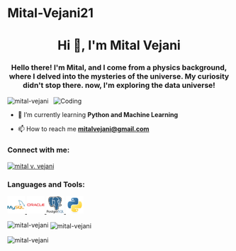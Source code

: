 # Mital-Vejani21
<h1 align="center">Hi 👋, I'm Mital Vejani</h1>
<h3 align="center">Hello there! I'm Mital, and I come from a physics background, where I delved into the mysteries of the universe. My curiosity didn't stop there. now, I'm exploring the data universe!</h3>

<img align="right" alt="Coding" width="400" src="https://user-images.githubusercontent.com/55389276/140866485-9a8f-4d6a-98dc-08c4981eaf70.gif">


<p align="left"> <img src="https://komarev.com/ghpvc/?username=mital-vejani&label=Profile%20views&color=0e75b6&style=flat" alt="mital-vejani" /> </p>

- 🌱 I’m currently learning **Python and Machine Learning**

- 📫 How to reach me **mitalvejani@gmail.com**

<h3 align="left">Connect with me:</h3>
<p align="left">
<a href="https://linkedin.com/in/mital v. vejani" target="blank"><img align="center" src="https://raw.githubusercontent.com/rahuldkjain/github-profile-readme-generator/master/src/images/icons/Social/linked-in-alt.svg" alt="mital v. vejani" height="30" width="40" /></a>
</p>

<h3 align="left">Languages and Tools:</h3>
<p align="left"> <a href="https://www.mysql.com/" target="_blank" rel="noreferrer"> <img src="https://raw.githubusercontent.com/devicons/devicon/master/icons/mysql/mysql-original-wordmark.svg" alt="mysql" width="40" height="40"/> </a> <a href="https://www.oracle.com/" target="_blank" rel="noreferrer"> <img src="https://raw.githubusercontent.com/devicons/devicon/master/icons/oracle/oracle-original.svg" alt="oracle" width="40" height="40"/> </a> <a href="https://www.postgresql.org" target="_blank" rel="noreferrer"> <img src="https://raw.githubusercontent.com/devicons/devicon/master/icons/postgresql/postgresql-original-wordmark.svg" alt="postgresql" width="40" height="40"/> </a> <a href="https://www.python.org" target="_blank" rel="noreferrer"> <img src="https://raw.githubusercontent.com/devicons/devicon/master/icons/python/python-original.svg" alt="python" width="40" height="40"/> </a> </p>

<p><img align="left" src="https://github-readme-stats.vercel.app/api/top-langs?username=mital-vejani&show_icons=true&locale=en&layout=compact" alt="mital-vejani" /></p>

<p>&nbsp;<img align="center" src="https://github-readme-stats.vercel.app/api?username=mital-vejani&show_icons=true&locale=en" alt="mital-vejani" /></p>

<p><img align="center" src="https://github-readme-streak-stats.herokuapp.com/?user=mital-vejani&" alt="mital-vejani" /></p>
